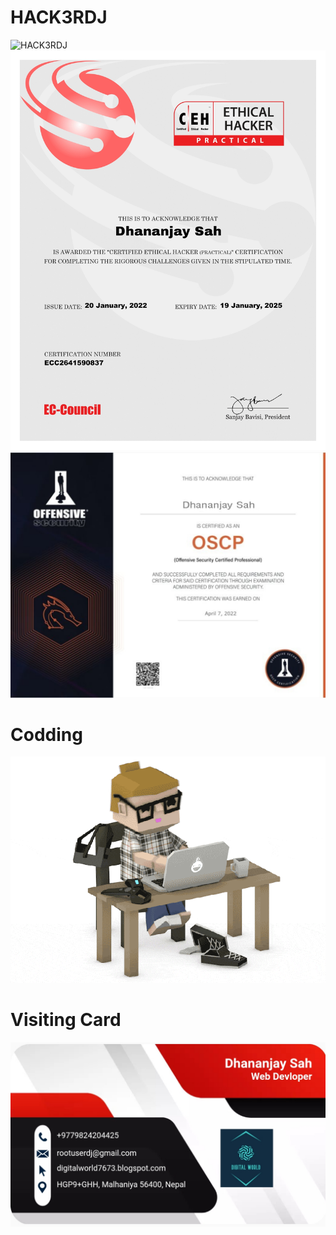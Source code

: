 
# HACK3RDJ

<img alt="HACK3RDJ" src="https://github.com/rootuserdj/rootuserdj/blob/master/15667.gif">

<img alt="CEH" src="https://github.com/rootuserdj/rootuserdj/blob/master/ceh.jpg">

<img alt="OSCP" src="https://github.com/rootuserdj/rootuserdj/blob/master/oscp.jpg">

# Codding

<img alt="Codding" src="https://github.com/rootuserdj/rootuserdj/blob/master/giphy.gif">


# Visiting Card

<img src="https://github.com/rootuserdj/rootuserdj/blob/master/Screenshot_2022-08-11-01-44-59-05_4a5c017d345573e8ef682f0cf07146f7.jpg" >
